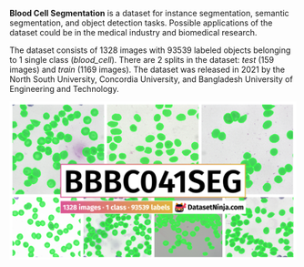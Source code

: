 **Blood Cell Segmentation** is a dataset for instance segmentation, semantic segmentation, and object detection tasks. Possible applications of the dataset could be in the medical industry and biomedical research. 

The dataset consists of 1328 images with 93539 labeled objects belonging to 1 single class (*blood_cell*). There are 2 splits in the dataset: *test* (159 images) and *train* (1169 images). The dataset was released in 2021 by the North South University, Concordia University, and Bangladesh University of Engineering and Technology.

<img src="https://github.com/dataset-ninja/blood-cell-segmentation/raw/main/visualizations/poster.png">
